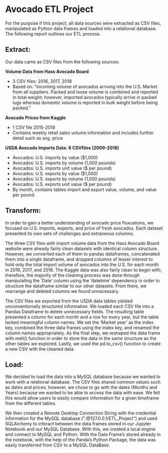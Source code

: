 # Avocado ETL Project 

For the purpose if this project, all data sources were extracted as CSV files, manipulated as Python data frames and loaded into a relational database. The following report outlines our ETL process. 

## Extract:

Our data came as CSV files from the following sources:

**Volume Data from Hass Avocado Board**
* 3 CSV files: 2016, 2017, 2018
* Based on: “incoming volume of avocados arriving into the U.S. Market from all suppliers. Packed and loose volume is combined and reported in total weight; however, imported avocados typically arrive in packed lugs whereas domestic volume is reported in bulk weight before being packed.”

**Avocado Prices from Kaggle** 
*	1 CSV file 2015-2018
*	Contains weekly retail sales volume information and includes further detail such as avg. price

**USDA Avocado Imports Data: 6 CSVfiles (2009-2018)**
*	Avocados: U.S. imports by value ($1,000)
*	Avocados: U.S. imports by volume (1,000 pounds)
*	Avocados: U.S. imports unit value ($ per pound)
*	Avocados: U.S. exports by value ($1,000)
*	Avocados: U.S. exports by volume (1,000 pounds)
*	Avocados: U.S. exports unit value ($ per pound)
*	By month, contains tables import and export value, volume, and value per pound.


## Transform: 

In order to gain a better understanding of avocado price fluxuations, we focused on U.S. imports, exports, and price of fresh avocados. Each dataset presented its own sets of challenges and extraneous columns.  

The three CSV files with import volume data from the Hass Avocado Board website were already fairly clean datasets with identical column structure. However, we converted each of them to pandas dataframes, concatenated them into a single dataframe, and dropped columns of lesser interest to hold only the total import volume of avocados into the U.S. for each month in 2016, 2017, and 2018.
The Kaggle data was also fairly clean to begin with; therefore, the majority of the cleaning process was done through manipulating the ‘Date’ column using the ‘datetime’ dependency in order to structure the dataframe similar to our other datasets. From there, we rearrange and deleted columns we found unnecessary. 

The CSV files we exported from the USDA data tables yielded unconventionally structured information. We loaded each CSV file into a Pandas Dataframe to delete unnecessary fields. The resulting table presented a column for each month and a row for every year, but the table lacked meaningful column names. We set the ‘Market year’ as the index key, combined the three data frames using the index key, and renamed the column names appropriately. As the final step, we reshaped the data frame with melt() function in order to store the data in the same structure as the other tables we explored. Lastly, we used the pd.to_csv() function to create a new CSV with the cleaned data.

   
## Load: 

We decided to load the data into a MySQL database because we wanted to work with a relational database. The CSV files shared common values such as dates and prices, however, we chose to go with the dates (Months and Years) because we wanted to be able to access the data with ease. We felt this would allow users to easily compare information for a given timeframe from the different tables.

We then created a Remote Desktop Connection String with the credential information for the MySQL database ("<username>:<password>@127.0.0.1/ETL_Project") and used SQLAlchemy to interact between the data frames stored in our Jupyter Notebook and our MySQL Database. With this, we created a local engine and connect to MySQL and Python. With the Data Frame’s stored already in the notebook, with the help of the Panda’s Python Package, the data was easily transferred from CSV to a MySQL DataBase.     




